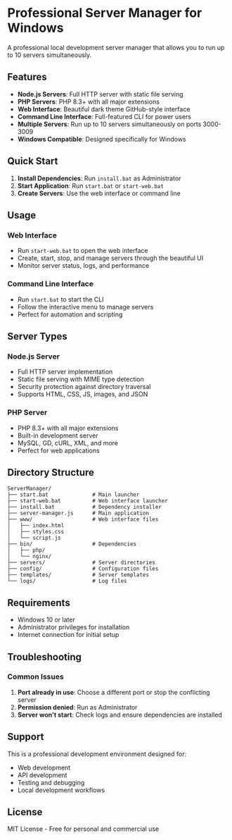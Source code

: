 # Professional Server Manager for Windows

A professional local development server manager that allows you to run up to 10 servers simultaneously.

## Features

- **Node.js Servers**: Full HTTP server with static file serving
- **PHP Servers**: PHP 8.3+ with all major extensions  
- **Web Interface**: Beautiful dark theme GitHub-style interface
- **Command Line Interface**: Full-featured CLI for power users
- **Multiple Servers**: Run up to 10 servers simultaneously on ports 3000-3009
- **Windows Compatible**: Designed specifically for Windows

## Quick Start

1. **Install Dependencies**: Run `install.bat` as Administrator
2. **Start Application**: Run `start.bat` or `start-web.bat`
3. **Create Servers**: Use the web interface or command line

## Usage

### Web Interface
- Run `start-web.bat` to open the web interface
- Create, start, stop, and manage servers through the beautiful UI
- Monitor server status, logs, and performance

### Command Line Interface  
- Run `start.bat` to start the CLI
- Follow the interactive menu to manage servers
- Perfect for automation and scripting

## Server Types

### Node.js Server
- Full HTTP server implementation
- Static file serving with MIME type detection
- Security protection against directory traversal
- Supports HTML, CSS, JS, images, and JSON

### PHP Server
- PHP 8.3+ with all major extensions
- Built-in development server
- MySQL, GD, cURL, XML, and more
- Perfect for web applications

## Directory Structure

```
ServerManager/
├── start.bat              # Main launcher
├── start-web.bat          # Web interface launcher
├── install.bat            # Dependency installer
├── server-manager.js      # Main application
├── www/                   # Web interface files
│   ├── index.html
│   ├── styles.css
│   └── script.js
├── bin/                   # Dependencies
│   ├── php/
│   └── nginx/
├── servers/               # Server directories
├── config/                # Configuration files
├── templates/             # Server templates
└── logs/                  # Log files
```

## Requirements

- Windows 10 or later
- Administrator privileges for installation
- Internet connection for initial setup

## Troubleshooting

### Common Issues

1. **Port already in use**: Choose a different port or stop the conflicting server
2. **Permission denied**: Run as Administrator
3. **Server won't start**: Check logs and ensure dependencies are installed

## Support

This is a professional development environment designed for:
- Web development
- API development
- Testing and debugging
- Local development workflows

## License

MIT License - Free for personal and commercial use